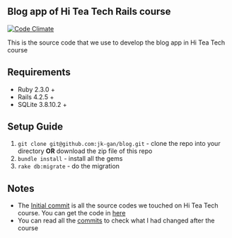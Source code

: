 ## Blog app of Hi Tea Tech Rails course

[![Code Climate](https://codeclimate.com/github/jk-gan/blog/badges/gpa.svg)](https://codeclimate.com/github/jk-gan/blog)

This is the source code that we use to develop the blog app in Hi Tea Tech course

## Requirements
- Ruby 2.3.0 +
- Rails 4.2.5 +
- SQLite 3.8.10.2 +

## Setup Guide

1. `git clone git@github.com:jk-gan/blog.git` - clone the repo into your directory __OR__ download the zip file of this repo
2. `bundle install` - install all the gems
3. `rake db:migrate` - do the migration

## Notes
- The [Initial commit](https://github.com/jk-gan/blog/commit/4f161b2273d00df4b3b5fe68c9baba2831cdc3c1) is all the source codes we touched on Hi Tea Tech course. You can get the code in [here](https://github.com/jk-gan/blog/tree/4f161b2273d00df4b3b5fe68c9baba2831cdc3c1)
- You can read all the [commits](https://github.com/jk-gan/blog/commits/master) to check what I had changed after the course
